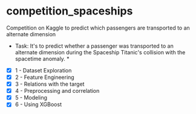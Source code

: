 # competition_spaceships
Competition on Kaggle to predict which passengers are transported to an alternate dimension

* Task: It's to predict whether a passenger was transported to an alternate dimension during the Spaceship Titanic's collision with the spacetime anomaly. *
- [x] 1 - Dataset Exploration
- [x] 2 - Feature Engineering
- [x] 3 - Relations with the target
- [x] 4 - Preprocessing and correlation
- [x] 5 - Modeling
- [x] 6 - Using XGBoost
